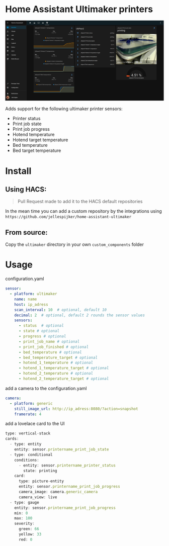 # Home Assistant Ultimaker printers

![sensors](resources/home-assistant-um.png)

Adds support for the following ultimaker printer sensors:

- Printer status
- Print job state
- Print job progress
- Hotend temperature
- Hotend target temperature
- Bed temperature
- Bed target temperature

# Install

## Using HACS:

> Pull Request made to add it to the HACS default repositories

In the mean time you can add a custom repository by the integrations using `https://github.com/jellespijker/home-assistant-ultimaker`

## From source:

Copy the `ultimaker` directory in your own `custom_components` folder


# Usage

configuration.yaml

```yaml
sensor:
  - platform: ultimaker
    name: name
    host: ip_adress
    scan_interval: 10  # optional, default 10
    decimal: 2  # optional, default 2 rounds the sensor values
    sensors:
      - status  # optional
      - state # optional
      - progress # optional
      - print_job_name # optional
      - print_job_finished # optional
      - bed_temperature # optional
      - bed_temperature_target # optional
      - hotend_1_temperature # optional
      - hotend_1_temperature_target # optional
      - hotend_2_temperature # optional
      - hotend_2_temperature_target # optional
```

add a camera to the configuration.yaml

```yaml
camera:
  - platform: generic
    still_image_url: http://ip_adress:8080/?action=snapshot
    framerate: 4
```

add a lovelace card to the UI

```typescript
type: vertical-stack
cards:
  - type: entity
    entity: sensor.printername_print_job_state
  - type: conditional
    conditions:
      - entity: sensor.printername_printer_status
        state: printing
    card:
      type: picture-entity
      entity: sensor.printername_print_job_progress
      camera_image: camera.generic_camera
      camera_view: live
  - type: gauge
    entity: sensor.printername_print_job_progress
    min: 0
    max: 100
    severity:
      green: 66
      yellow: 33
      red: 0
```
